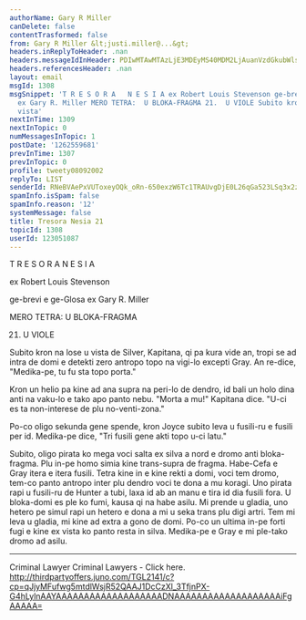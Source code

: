 ```yaml
---
authorName: Gary R Miller
canDelete: false
contentTrasformed: false
from: Gary R Miller &lt;justi.miller@...&gt;
headers.inReplyToHeader: .nan
headers.messageIdInHeader: PDIwMTAwMTAzLjE3MDEyMS40MDM2LjAuanVzdGkubWlsbGVyQGp1bm8uY29tPg==
headers.referencesHeader: .nan
layout: email
msgId: 1308
msgSnippet: 'T R E S O R A   N E S I A ex Robert Louis Stevenson ge-brevi e ge-Glosa
  ex Gary R. Miller MERO TETRA:  U BLOKA-FRAGMA 21.  U VIOLE Subito kron na lose u
  vista'
nextInTime: 1309
nextInTopic: 0
numMessagesInTopic: 1
postDate: '1262559681'
prevInTime: 1307
prevInTopic: 0
profile: tweety08092002
replyTo: LIST
senderId: RNeBVAePxVUToxeyOQk_oRn-650exzW6Tc1TRAUvgDjE0L26qGa523LSq3x2zVr9_RlExvKpxI2eyZcj2hlyyP8Kt3mTu8Gf2NQxJg
spamInfo.isSpam: false
spamInfo.reason: '12'
systemMessage: false
title: Tresora Nesia 21
topicId: 1308
userId: 123051087
---
```



  T R E S O R A   N E S I A



  ex Robert Louis Stevenson

  ge-brevi e ge-Glosa ex Gary R. Miller

 MERO TETRA:  U BLOKA-FRAGMA

21.  U VIOLE

 Subito kron na lose u vista de Silver, Kapitana, qi pa kura vide an,
tropi se ad intra de domi e detekti zero antropo topo na vigi-lo excepti
Gray.  An re-dice, "Medika-pe, tu fu sta topo porta."

 Kron un helio pa kine ad ana supra na peri-lo de dendro, id bali un holo
dina anti na vaku-lo e tako apo panto nebu.  "Morta a mu!" Kapitana dice.
 "U-ci es ta non-interese de plu no-venti-zona."

 Po-co oligo sekunda gene spende, kron Joyce subito leva u fusili-ru e
fusili per id.  Medika-pe dice, "Tri fusili gene akti topo u-ci latu."

 Subito, oligo pirata ko mega voci salta ex silva a nord e dromo anti
bloka-fragma.  Plu in-pe homo simia kine trans-supra de fragma. 
Habe-Cefa e Gray itera e itera fusili.  Tetra kine in e kine rekti a
domi, voci tem dromo, tem-co panto antropo inter plu dendro voci te dona
a mu koragi.  Uno pirata rapi u fusili-ru de Hunter a tubi, laxa id ab an
manu e tira id dia fusili fora.  U bloka-domi es ple ko fumi, kausa qi na
habe asilu.  Mi prende u gladia, uno hetero pe simul rapi un hetero e
dona a mi u seka trans plu digi artri.  Tem mi leva u gladia, mi kine ad
extra a gono de domi.  Po-co un ultima in-pe forti fugi e kine ex vista
ko panto resta in silva.  Medika-pe e Gray e mi ple-tako dromo ad asilu.
____________________________________________________________
Criminal Lawyer
Criminal Lawyers - Click here.
http://thirdpartyoffers.juno.com/TGL2141/c?cp=qJjyMFufwg5mtdlWsjR52QAAJ1DcCzXl_3TfjnPX-G4hLylnAAYAAAAAAAAAAAAAAAAAAADNAAAAAAAAAAAAAAAAAAAiFgAAAAA=

